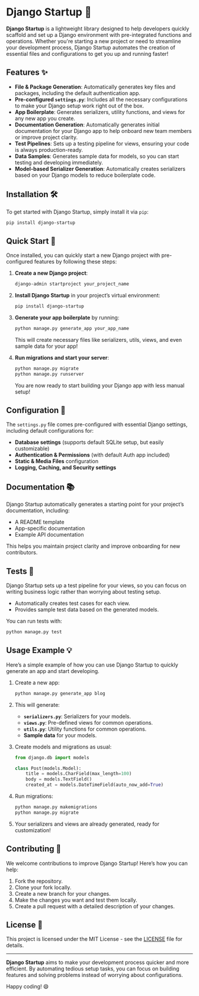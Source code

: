 

# Django Startup 🚀

**Django Startup** is a lightweight library designed to help developers quickly scaffold and set up a Django environment with pre-integrated functions and operations. Whether you're starting a new project or need to streamline your development process, Django Startup automates the creation of essential files and configurations to get you up and running faster!

## Features ✨

- **File & Package Generation**: Automatically generates key files and packages, including the default authentication app.
- **Pre-configured `settings.py`**: Includes all the necessary configurations to make your Django setup work right out of the box.
- **App Boilerplate**: Generates serializers, utility functions, and views for any new app you create.
- **Documentation Generation**: Automatically generates initial documentation for your Django app to help onboard new team members or improve project clarity.
- **Test Pipelines**: Sets up a testing pipeline for views, ensuring your code is always production-ready.
- **Data Samples**: Generates sample data for models, so you can start testing and developing immediately.
- **Model-based Serializer Generation**: Automatically creates serializers based on your Django models to reduce boilerplate code.

## Installation 🛠️

To get started with Django Startup, simply install it via `pip`:

```bash
pip install django-startup
```

## Quick Start 🚀

Once installed, you can quickly start a new Django project with pre-configured features by following these steps:

1. **Create a new Django project**:

   ```bash
   django-admin startproject your_project_name
   ```

2. **Install Django Startup** in your project’s virtual environment:

   ```bash
   pip install django-startup
   ```

3. **Generate your app boilerplate** by running:

   ```bash
   python manage.py generate_app your_app_name
   ```

   This will create necessary files like serializers, utils, views, and even sample data for your app!

4. **Run migrations and start your server**:

   ```bash
   python manage.py migrate
   python manage.py runserver
   ```

   You are now ready to start building your Django app with less manual setup!

## Configuration 🔧

The `settings.py` file comes pre-configured with essential Django settings, including default configurations for:

- **Database settings** (supports default SQLite setup, but easily customizable)
- **Authentication & Permissions** (with default Auth app included)
- **Static & Media Files** configuration
- **Logging, Caching, and Security settings**

## Documentation 📚

Django Startup automatically generates a starting point for your project’s documentation, including:

- A README template
- App-specific documentation
- Example API documentation

This helps you maintain project clarity and improve onboarding for new contributors.

## Tests 🧪

Django Startup sets up a test pipeline for your views, so you can focus on writing business logic rather than worrying about testing setup.

- Automatically creates test cases for each view.
- Provides sample test data based on the generated models.

You can run tests with:

```bash
python manage.py test
```

## Usage Example 💡

Here’s a simple example of how you can use Django Startup to quickly generate an app and start developing.

1. Create a new app:

   ```bash
   python manage.py generate_app blog
   ```

2. This will generate:
   - **`serializers.py`**: Serializers for your models.
   - **`views.py`**: Pre-defined views for common operations.
   - **`utils.py`**: Utility functions for common operations.
   - **Sample data** for your models.
   
3. Create models and migrations as usual:

   ```python
   from django.db import models

   class Post(models.Model):
       title = models.CharField(max_length=100)
       body = models.TextField()
       created_at = models.DateTimeField(auto_now_add=True)
   ```

4. Run migrations:

   ```bash
   python manage.py makemigrations
   python manage.py migrate
   ```

5. Your serializers and views are already generated, ready for customization!

## Contributing 🤝

We welcome contributions to improve Django Startup! Here’s how you can help:

1. Fork the repository.
2. Clone your fork locally.
3. Create a new branch for your changes.
4. Make the changes you want and test them locally.
5. Create a pull request with a detailed description of your changes.

## License 📜

This project is licensed under the MIT License - see the [LICENSE](LICENSE) file for details.

---

**Django Startup** aims to make your development process quicker and more efficient. By automating tedious setup tasks, you can focus on building features and solving problems instead of worrying about configurations.

Happy coding! 😄
